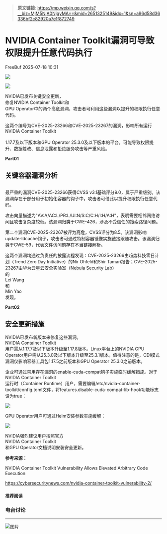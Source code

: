 > **原文链接**: https://mp.weixin.qq.com/s?__biz=MjM5NjA0NjgyMA==&mid=2651325149&idx=1&sn=a96d58d36336bf2c82920a7e1f872749

#  NVIDIA Container Toolkit漏洞可导致权限提升任意代码执行  
 FreeBuf   2025-07-18 10:31  
  
![](https://mmbiz.qpic.cn/mmbiz_gif/qq5rfBadR38jUokdlWSNlAjmEsO1rzv3srXShFRuTKBGDwkj4gvYy34iajd6zQiaKl77Wsy9mjC0xBCRg0YgDIWg/640?wx_fmt=gif "")  
  
  
![](https://mmbiz.qpic.cn/mmbiz_png/qq5rfBadR39qt8cDGMxraNibg1nP3VsQJRjYawcr1a3QVO6BPcOfBplfbB35UHIAibEES8yFgcbvPbolMY1YyQxw/640?wx_fmt=png&from=appmsg "")  
  
  
NVIDIA已发布关键安全更新，  
修复NVIDIA Container Toolkit和  
GPU Operator中的两个高危漏洞，攻击者可利用这些漏洞以提升的权限执行任意代码。  
  
  
这两个编号为CVE-2025-23266和CVE-2025-23267的漏洞，影响所有运行  
NVIDIA Container Toolkit  
   
1.17.7及以下版本和GPU Operator 25.3.0及以下版本的平台，可能导致权限提升、数据篡改、信息泄露和拒绝服务攻击等严重风险。  
  
  
**Part01**  
## 关键容器漏洞分析  
##   
  
最严重的漏洞CVE-2025-23266获得CVSS v3.1基础评分9.0，属于严重级别。该漏洞存在于部分用于初始化容器的钩子中，攻击者可借此以提升权限执行任意代码。  
  
  
攻击向量描述为"AV:A/AC:L/PR:L/UI:N/S:C/C:H/I:H/A:H"，表明需要相邻网络访问且攻击复杂度较低。该漏洞归类于CWE-426，涉及不受信任的搜索路径问题。  
  
  
第二个漏洞CVE-2025-23267被评为高危，CVSS评分为8.5。该漏洞影响update-ldcache钩子，攻击者可通过特制容器镜像实施链接跟随攻击。该漏洞归类于CWE-59，代表文件访问前存在不当链接解析。  
  
  
这两个漏洞均通过负责任的披露流程发现：CVE-2025-23266由趋势科技零日计划（Trend Zero Day Initiative）的Nir Ohfeld和Shir Tamari报告；CVE-2025-23267由华为云星云安全实验室（Nebula Security Lab）  
的  
Lei Wang  
和  
Min Yao  
发现。  
  
  
**Part02**  
## 安全更新措施  
  
  
NVIDIA已发布新版本来修复这些漏洞。  
NVIDIA Container Toolkit   
用户需从1.17.7及以下版本升级至1.17.8版本。Linux平台上的NVIDIA GPU Operator用户需从25.3.0及以下版本升级至25.3.1版本。值得注意的是，CDI模式漏洞仅影响容器工具包1.17.5之前版本和GPU Operator 25.3.0之前版本。  
  
  
企业可通过禁用存在漏洞的enable-cuda-compat钩子实施临时缓解措施。对于  
NVIDIA Container Toolkit  
运行时（Container Runtime）用户，需要编辑/etc/nvidia-container-toolkit/config.toml文件，将features.disable-cuda-compat-lib-hook功能标志设为true：  
  
  
![](https://mmbiz.qpic.cn/mmbiz_jpg/qq5rfBadR39qt8cDGMxraNibg1nP3VsQJzoB9EuDIPRsiaOhllFx1zzYgVV47bQVeEK0P71uDFtHX2t6eRoZWmpA/640?wx_fmt=jpeg&from=appmsg "")  
  
  
GPU Operator用户可通过Helm安装参数实施缓解：  
  
  
![](https://mmbiz.qpic.cn/mmbiz_jpg/qq5rfBadR39qt8cDGMxraNibg1nP3VsQJXhwBVOibwyTiby6dvphk2Re4GpKicGSziaOMlgb9FAuOk3IPEAjGCfY2TQ/640?wx_fmt=jpeg&from=appmsg "")  
  
  
NVIDIA强烈建议用户按照官方  
NVIDIA Container Toolkit  
和GPU Operator文档说明安装安全更新。  
  
  
**参考来源：**  
  
NVIDIA Container Toolkit Vulnerability Allows Elevated Arbitrary Code Execution  
  
https://cybersecuritynews.com/nvidia-container-toolkit-vulnerability-2/  
  
  
###   
###   
###   
  
**推荐阅读**  
  
[](https://mp.weixin.qq.com/s?__biz=MjM5NjA0NjgyMA==&mid=2651324992&idx=1&sn=8303e67651ddba23a73497aeb18955fa&scene=21#wechat_redirect)  
  
### 电台讨论  
  
****  
  
  
  
![图片](https://mmbiz.qpic.cn/mmbiz_gif/qq5rfBadR3icF8RMnJbsqatMibR6OicVrUDaz0fyxNtBDpPlLfibJZILzHQcwaKkb4ia57xAShIJfQ54HjOG1oPXBew/640?wx_fmt=gif&wxfrom=5&wx_lazy=1&tp=webp "")  
  
   
  
